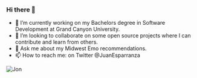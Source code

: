### Hi there 👋

- 🔭 I’m currently working on my Bachelors degree in Software Development at Grand Canyon University. 
- 👯 I’m looking to collaborate on some open source projects where I can contribute and learn from others. 
- 💬 Ask me about my Midwest Emo recommendations. 
- 📫 How to reach me: on Twitter @JuanEsparranza



![Jon](https://github.com/user-attachments/assets/379a57c6-60a8-4271-b985-4b7331880d7b)
